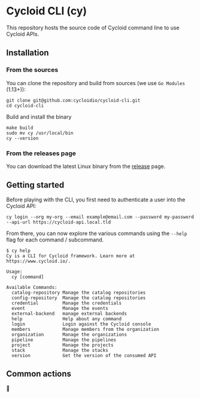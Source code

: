 # Cycloid CLI (cy)

This repository hosts the source code of Cycloid command line to use Cycloid APIs.

## Installation

### From the sources

You can clone the repository and build from sources (we use `Go Modules` (1.13+)):

```shell
git clone git@github.com:cycloidio/cycloid-cli.git
cd cycloid-cli
```

Build and install the binary

```
make build
sudo mv cy /usr/local/bin
cy --version
```

### From the releases page

You can download the latest Linux binary from the [release](https://github.com/cycloidio/cycloid-cli/releases) page.

## Getting started

Before playing with the CLI, you first need to authenticate a user into the Cycloid API:

```
cy login --org my-org --email example@email.com --password my-password --api-url https://cycloid-api.local.tld
```

From there, you can now explore the various commands using the `--help` flag for each command / subcommand.

```shell
$ cy help
Cy is a CLI for Cycloid framework. Learn more at https://www.cycloid.io/.

Usage:
  cy [command]

Available Commands:
  catalog-repository Manage the catalog repositories
  config-repository  Manage the catalog repositories
  credential         Manage the credentials
  event              Manage the events
  external-backend   manage external backends
  help               Help about any command
  login              Login against the Cycloid console
  members            Manage members from the organization
  organization       Manage the organizations
  pipeline           Manage the pipelines
  project            Manage the projects
  stack              Manage the stacks
  version            Get the version of the consumed API
```

## Common actions

:construction:
<!-- This is where we could add some useful examples: create a user, etc. -->
